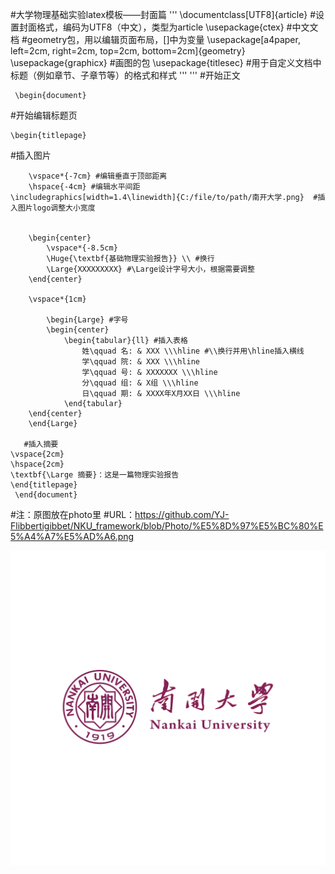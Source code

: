 #大学物理基础实验latex模板——封面篇
'''
\documentclass[UTF8]{article} #设置封面格式，编码为UTF8（中文），类型为article
\usepackage{ctex} #中文文档
#geometry包，用以编辑页面布局，[]中为变量
\usepackage[a4paper, left=2cm, right=2cm, top=2cm, bottom=2cm]{geometry}
\usepackage{graphicx} #画图的包
\usepackage{titlesec} #用于自定义文档中标题（例如章节、子章节等）的格式和样式
'''
'''
#开始正文

	 \begin{document}

 #开始编辑标题页
 
 	\begin{titlepage}

#插入图片

		\vspace*{-7cm} #编辑垂直于顶部距离
		\hspace{-4cm} #编辑水平间距
    \includegraphics[width=1.4\linewidth]{C:/file/to/path/南开大学.png}  #插入图片logo调整大小宽度


		\begin{center}	
			\vspace*{-8.5cm}
			\Huge{\textbf{基础物理实验报告}} \\ #换行
			\Large{XXXXXXXXX} #\Large设计字号大小，根据需要调整
		\end{center}
  
		\vspace*{1cm}

			\begin{Large} #字号
			\begin{center}
				\begin{tabular}{ll} #插入表格
					姓\qquad 名: & XXX \\\hline #\\换行并用\hline插入横线
					学\qquad 院: & XXX \\\hline
					学\qquad 号: & XXXXXXX \\\hline
					分\qquad 组: & X组 \\\hline
					日\qquad 期: & XXXX年X月XX日 \\\hline
				\end{tabular}
    	\end{center}
		\end{Large}

       #插入摘要
	\vspace{2cm}
	\hspace{2cm}
	\textbf{\Large 摘要}：这是一篇物理实验报告
	\end{titlepage}
     \end{document} 


#注：原图放在photo里
#URL：https://github.com/YJ-Flibbertigibbet/NKU_framework/blob/Photo/%E5%8D%97%E5%BC%80%E5%A4%A7%E5%AD%A6.png

![实验报告logo](https://github.com/YJ-Flibbertigibbet/NKU_framework/blob/Photo/%E5%8D%97%E5%BC%80%E5%A4%A7%E5%AD%A6.png)
